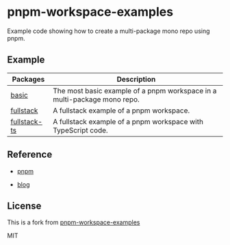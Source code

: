 # pnpm-workspace-examples

Example code showing how to create a multi-package mono repo using pnpm.

## Example

| Packages | Description                     |
| -------- | ------------------------ |
| [basic](/basic)  | The most basic example of a pnpm workspace in a multi-package mono repo. |
| [fullstack](/fullstack) | A fullstack example of a pnpm workspace.             |
| [fullstack-ts](/typescript) | A fullstack example of a pnpm workspace with TypeScript code.             |

## Reference

- [pnpm](https://pnpm.io/)

- [blog](https://www.codecapers.com.au/pnpm-workspaces/)

<!-- - [blog](https://blog.logrocket.com/managing-full-stack-monorepo-pnpm/) -->

## License

This is a fork from [pnpm-workspace-examples](https://github.com/ashleydavis/pnpm-workspace-examples)

MIT

